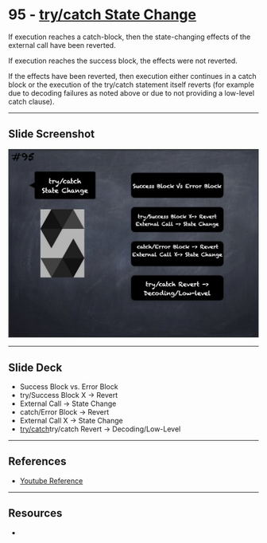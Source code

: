 # 95 - [try/catch State Change](try-catch%20State%20Change.md)
If execution reaches a catch-block, then the state-changing effects of the external call have been reverted. 

If execution reaches the success block, the effects were not reverted. 

If the effects have been reverted, then execution either continues in a catch block or the execution of the try/catch statement itself reverts (for example due to decoding failures as noted above or due to not providing a low-level catch clause).

___
## Slide Screenshot
![095.png](../images/solidity101/095.png)
___
## Slide Deck
- Success Block vs. Error Block
- try/Success Block X -> Revert
- External Call -> State Change
- catch/Error Block -> Revert
- External Call X -> State Change
- [try/catch](try-catch.md)try/catch Revert -> Decoding/Low-Level
___
## References
- [Youtube Reference](https://youtu.be/_oN7XuyhoZA?t=1210)

___
## Resources
- 
